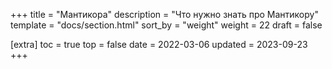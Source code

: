 +++
title = "Мантикора"
description = "Что нужно знать про Мантикору"
template = "docs/section.html"
sort_by = "weight"
weight = 22
draft = false

[extra]
toc = true
top = false
date = 2022-03-06
updated = 2023-09-23
+++
